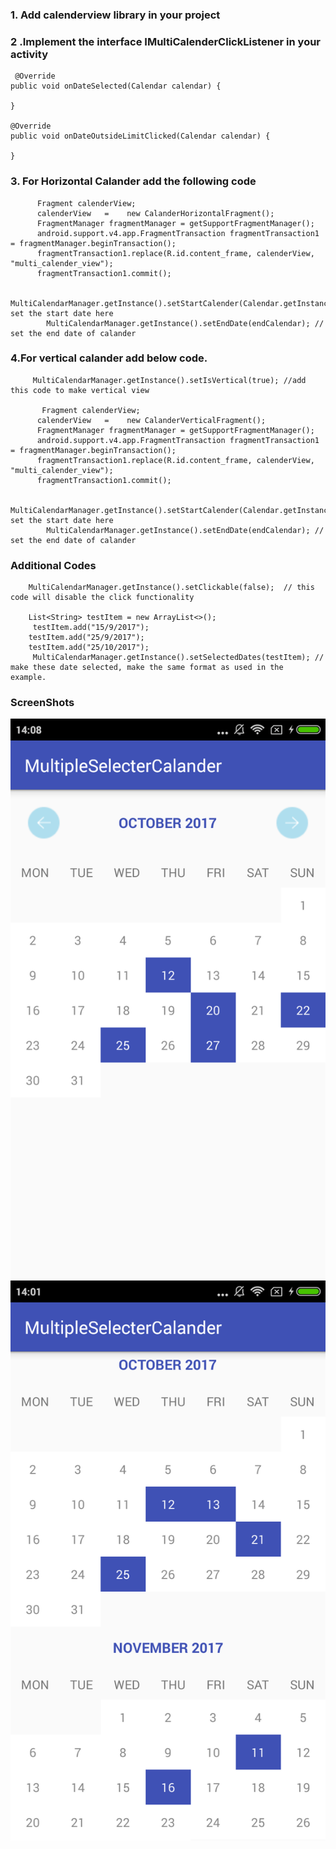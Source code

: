 ### 1. Add calenderview library in your project

### 2 .Implement the interface IMultiCalenderClickListener in your activity

     @Override
    public void onDateSelected(Calendar calendar) {
    
    }

    @Override
    public void onDateOutsideLimitClicked(Calendar calendar) {
       
    }

### 3. For Horizontal Calander add the following code

          Fragment calenderView;
          calenderView   =    new CalanderHorizontalFragment();
          FragmentManager fragmentManager = getSupportFragmentManager();
          android.support.v4.app.FragmentTransaction fragmentTransaction1 = fragmentManager.beginTransaction();
          fragmentTransaction1.replace(R.id.content_frame, calenderView, "multi_calender_view");
          fragmentTransaction1.commit();
          
            MultiCalendarManager.getInstance().setStartCalender(Calendar.getInstance())// set the start date here
            MultiCalendarManager.getInstance().setEndDate(endCalendar); // set the end date of calander
          
         
### 4.For vertical calander add below code.

         MultiCalendarManager.getInstance().setIsVertical(true); //add this code to make vertical view

           Fragment calenderView;
          calenderView   =    new CalanderVerticalFragment();
          FragmentManager fragmentManager = getSupportFragmentManager();
          android.support.v4.app.FragmentTransaction fragmentTransaction1 = fragmentManager.beginTransaction();
          fragmentTransaction1.replace(R.id.content_frame, calenderView, "multi_calender_view");
          fragmentTransaction1.commit();
          
            MultiCalendarManager.getInstance().setStartCalender(Calendar.getInstance())// set the start date here
            MultiCalendarManager.getInstance().setEndDate(endCalendar); // set the end date of calander
            
 ###   Additional Codes
 
        MultiCalendarManager.getInstance().setClickable(false);  // this code will disable the click functionality
        
        List<String> testItem = new ArrayList<>();
         testItem.add("15/9/2017");
        testItem.add("25/9/2017");
        testItem.add("25/10/2017");
         MultiCalendarManager.getInstance().setSelectedDates(testItem); // make these date selected, make the same format as used in the          example.


###  ScreenShots

![ScreenShot](https://github.com/Shijocs007/AndroidMultiSelectionCalander/blob/master/screenshot/horizonal.png)
![ScreenShot](https://github.com/Shijocs007/AndroidMultiSelectionCalander/blob/master/screenshot/vertical.png)
